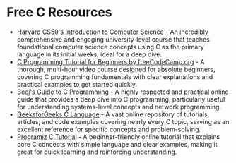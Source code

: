 # Free C Resources

*   [Harvard CS50's Introduction to Computer Science](https://cs50.harvard.edu/x/2024/) - An incredibly comprehensive and engaging university-level course that teaches foundational computer science concepts using C as the primary language in its initial weeks, ideal for a deep dive.
*   [C Programming Tutorial for Beginners by freeCodeCamp.org](https://www.youtube.com/watch?v=KJgsgmIpQAk) - A thorough, multi-hour video course designed for absolute beginners, covering C programming fundamentals with clear explanations and practical examples to get started quickly.
*   [Beej's Guide to C Programming](https://beej.us/guide/bgc/) - A highly respected and practical online guide that provides a deep dive into C programming, particularly useful for understanding systems-level concepts and network programming.
*   [GeeksforGeeks C Language](https://www.geeksforgeeks.org/c-language-set-1/) - A vast online repository of tutorials, articles, and code examples covering nearly every C topic, serving as an excellent reference for specific concepts and problem-solving.
*   [Programiz C Tutorial](https://www.programiz.com/c-programming/) - A beginner-friendly online tutorial that explains core C concepts with simple language and clear examples, making it great for quick learning and reinforcing understanding.